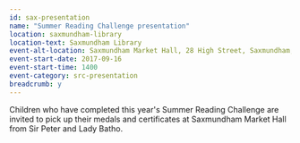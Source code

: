 ```yaml
---
id: sax-presentation
name: "Summer Reading Challenge presentation"
location: saxmundham-library
location-text: Saxmundham Library
event-alt-location: Saxmundham Market Hall, 28 High Street, Saxmundham, IP17 1AF
event-start-date: 2017-09-16
event-start-time: 1400
event-category: src-presentation
breadcrumb: y
---
```


Children who have completed this year's Summer Reading Challenge are invited to pick up their medals and certificates at Saxmundham Market Hall from Sir Peter and Lady Batho.
